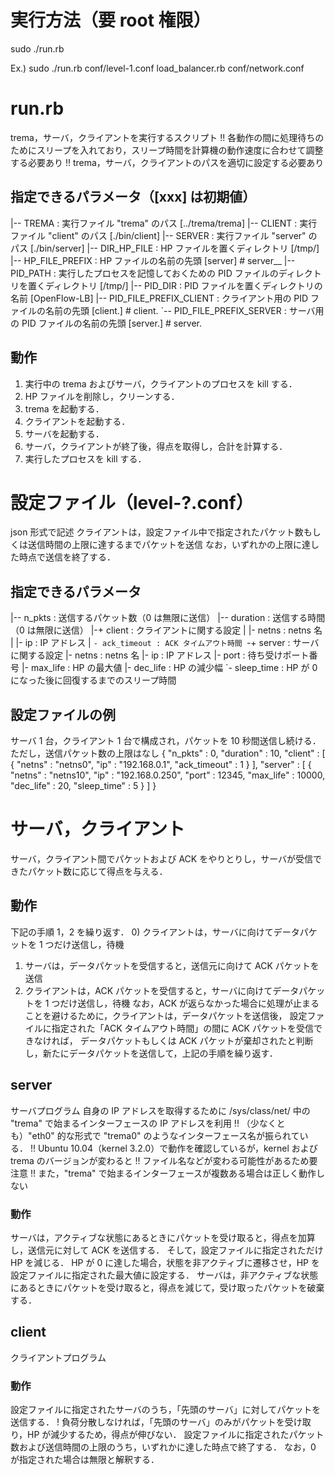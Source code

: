# 実行方法（要 root 権限）
sudo ./run.rb <level config> <load balancer> <network config>

Ex.) sudo ./run.rb conf/level-1.conf load_balancer.rb conf/network.conf


# run.rb
trema，サーバ，クライアントを実行するスクリプト
!! 各動作の間に処理待ちのためにスリープを入れており，スリープ時間を計算機の動作速度に合わせて調整する必要あり
!! trema，サーバ，クライアントのパスを適切に設定する必要あり

## 指定できるパラメータ（[xxx] は初期値）
|-- TREMA          : 実行ファイル "trema" のパス [../trema/trema]
|-- CLIENT         : 実行ファイル "client" のパス [./bin/client]
|-- SERVER         : 実行ファイル "server" のパス [./bin/server]
|-- DIR_HP_FILE    : HP ファイルを置くディレクトリ [/tmp/]
|-- HP_FILE_PREFIX : HP ファイルの名前の先頭 [server] # server_<IP address>_<MAC address>
|-- PID_PATH       : 実行したプロセスを記憶しておくための PID ファイルのディレクトリを置くディレクトリ [/tmp/]
|-- PID_DIR        : PID ファイルを置くディレクトリの名前 [OpenFlow-LB]
|-- PID_FILE_PREFIX_CLIENT : クライアント用の PID ファイルの名前の先頭 [client.] # client.<PID>
`-- PID_FILE_PREFIX_SERVER : サーバ用の PID ファイルの名前の先頭 [server.] # server.<PID>

## 動作
1) 実行中の trema およびサーバ，クライアントのプロセスを kill する．
2) HP ファイルを削除し，クリーンする．
3) trema を起動する．
4) クライアントを起動する．
5) サーバを起動する．
6) サーバ，クライアントが終了後，得点を取得し，合計を計算する．
7) 実行したプロセスを kill する．


# 設定ファイル（level-?.conf）
json 形式で記述
クライアントは，設定ファイル中で指定されたパケット数もしくは送信時間の上限に達するまでパケットを送信
なお，いずれかの上限に達した時点で送信を終了する．

## 指定できるパラメータ
|-- n_pkts   : 送信するパケット数（0 は無限に送信）
|-- duration : 送信する時間（0 は無限に送信）
|-+ client   : クライアントに関する設定
| |- netns       : netns 名
| |- ip          : IP アドレス
| `- ack_timeout : ACK タイムアウト時間
`-+ server   : サーバに関する設定
  |- netns       : netns 名
  |- ip          : IP アドレス
  |- port        : 待ち受けポート番号
  |- max_life    : HP の最大値
  |- dec_life    : HP の減少幅
  `- sleep_time  : HP が 0 になった後に回復するまでのスリープ時間

## 設定ファイルの例
サーバ 1 台，クライアント 1 台で構成され，パケットを 10 秒間送信し続ける．
ただし，送信パケット数の上限はなし
{
    "n_pkts" : 0,
    "duration" : 10,
    "client" : [
	{
            "netns" : "netns0", 
            "ip" : "192.168.0.1",
            "ack_timeout" : 1
        }
    ],
    "server" : [
	{
	    "netns" : "netns10",
	    "ip" : "192.168.0.250",
	    "port" : 12345,
            "max_life" : 10000,
	    "dec_life" : 20,
	    "sleep_time" : 5
	}
    ]
}


# サーバ，クライアント
サーバ，クライアント間でパケットおよび ACK をやりとりし，サーバが受信できたパケット数に応じて得点を与える．

## 動作
下記の手順 1，2 を繰り返す．
0) クライアントは，サーバに向けてデータパケットを 1 つだけ送信し，待機
1) サーバは，データパケットを受信すると，送信元に向けて ACK パケットを送信
2) クライアントは，ACK パケットを受信すると，サーバに向けてデータパケットを 1 つだけ送信し，待機
なお，ACK が返らなかった場合に処理が止まることを避けるために，クライアントは，データパケットを送信後，
設定ファイルに指定された「ACK タイムアウト時間」の間に ACK パケットを受信できなければ，
データパケットもしくは ACK パケットが棄却されたと判断し，新たにデータパケットを送信して，上記の手順を繰り返す．

## server
サーバプログラム
自身の IP アドレスを取得するために /sys/class/net/ 中の "trema" で始まるインターフェースの IP アドレスを利用
!! （少なくとも）"eth0" 的な形式で "trema0" のようなインターフェース名が振られている．
!! Ubuntu 10.04（kernel 3.2.0）で動作を確認しているが，kernel および trema のバージョンが変わると
!! ファイル名などが変わる可能性があるため要注意
!! また，"trema" で始まるインターフェースが複数ある場合は正しく動作しない

### 動作
サーバは，アクティブな状態にあるときにパケットを受け取ると，得点を加算し，送信元に対して ACK を送信する．
そして，設定ファイルに指定されただけ HP を減じる．
HP が 0 に達した場合，状態を非アクティブに遷移させ，HP を設定ファイルに指定された最大値に設定する．
サーバは，非アクティブな状態にあるときにパケットを受け取ると，得点を減じて，受け取ったパケットを破棄する．

## client
クライアントプログラム

### 動作
設定ファイルに指定されたサーバのうち，「先頭のサーバ」に対してパケットを送信する．
! 負荷分散しなければ，「先頭のサーバ」のみがパケットを受け取り，HP が減少するため，得点が伸びない．
設定ファイルに指定されたパケット数および送信時間の上限のうち，いずれかに達した時点で終了する．
なお，0 が指定された場合は無限と解釈する．
